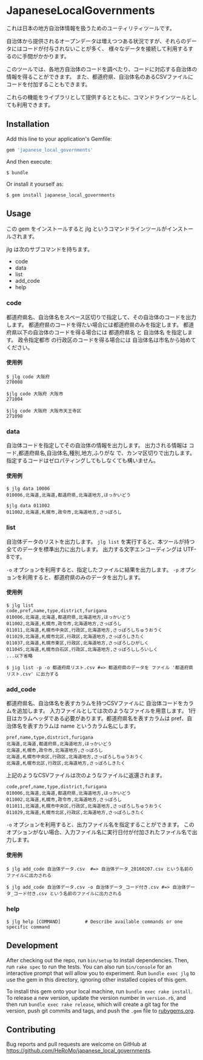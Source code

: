 # JapaneseLocalGovernments

これは日本の地方自治体情報を扱うためのユーティリティツールです。

自治体から提供されるオープンデータは増えつつある状況ですが、それらのデータにはコードが付与されないことが多く、
様々なデータを接続して利用するするのに手間がかかります。

このツールでは、各地方自治体のコードを調べたり、コードに対応する自治体の情報を得ることができます。
また、都道府県、自治体名のあるCSVファイルにコードを付加することもできます。

これらの機能をライブラリとして提供するとともに、コマンドラインツールとしても利用できます。

## Installation

Add this line to your application's Gemfile:

```ruby
gem 'japanese_local_governments'
```

And then execute:

    $ bundle

Or install it yourself as:

    $ gem install japanese_local_governments

## Usage

この gem をインストールすると jlg というコマンドラインツールがインストールされます。

jlg は次のサブコマンドを持ちます。

- code
- data
- list
- add_code
- help

### code
都道府県名、自治体名をスペース区切りで指定して、その自治体のコードを出力します。
都道府県のコードを得たい場合には都道府県のみを指定します。
都道府県以下の自治体のコードを得る場合には 都道府県名 と 自治体名 を指定します。
政令指定都市 の行政区のコードを得る場合には 自治体名は市名から始めてください。

#### 使用例
    $ jlg code 大阪府
    270008
    
    $jlg code 大阪府 大阪市
    271004
    
    $jlg code 大阪府 大阪市天王寺区
    271098

### data
自治体コードを指定してその自治体の情報を出力します。
出力される情報は コード,都道府県名,自治体名,種別,地方,ふりがな で、カンマ区切りで出力します。
指定するコードはゼロパティングしてもしなくても構いません。

#### 使用例
    $ jlg data 10006
    010006,北海道,北海道,都道府県,北海道地方,ほっかいどう
    
    $jlg data 011002
    011002,北海道,札幌市,政令市,北海道地方,さっぽろし

### list
自治体データのリストを出力します。
`jlg list` を実行すると、本ツールが持つ全てのデータを標準出力に出力します。
出力する文字エンコーディングは UTF-8です。

`-o` オプションを利用すると、指定したファイルに結果を出力します。
`-p` オプションを利用すると、都道府県のみのデータを出力します。

#### 使用例
    $ jlg list
    code,pref,name,type,district,furigana
    010006,北海道,北海道,都道府県,北海道地方,ほっかいどう
    011002,北海道,札幌市,政令市,北海道地方,さっぽろし
    011011,北海道,札幌市中央区,行政区,北海道地方,さっぽろしちゅうおうく
    011029,北海道,札幌市北区,行政区,北海道地方,さっぽろしきたく
    011037,北海道,札幌市東区,行政区,北海道地方,さっぽろしひがしく
    011045,北海道,札幌市白石区,行政区,北海道地方,さっぽろししろいしく
    ...以下省略
    
    $ jig list -p -o 都道府県リスト.csv #=> 都道府県のデータを ファイル '都道府県リスト.csv' に出力する
    

### add_code
都道府県名、自治体名を表すカラムを持つCSVファイルに 自治体コードをカラムを追加します。
入力ファイルとしては次のようなファイルを用意します。 
1行目はカラムヘッダである必要があります。都道府県名を表すカラムは pref、自治体名を表すカラムは name というカラム名にします。

    pref,name,type,district,furigana
    北海道,北海道,都道府県,北海道地方,ほっかいどう
    北海道,札幌市,政令市,北海道地方,さっぽろし
    北海道,札幌市中央区,行政区,北海道地方,さっぽろしちゅうおうく
    北海道,札幌市北区,行政区,北海道地方,さっぽろしきたく

上記のようなCSVファイルは次のようなファイルに返還されます。

    code,pref,name,type,district,furigana
    010006,北海道,北海道,都道府県,北海道地方,ほっかいどう
    011002,北海道,札幌市,政令市,北海道地方,さっぽろし
    011011,北海道,札幌市中央区,行政区,北海道地方,さっぽろしちゅうおうく
    011029,北海道,札幌市北区,行政区,北海道地方,さっぽろしきたく

`-o` オプションを利用すると、出力ファイル名を指定することができます。
このオプションがない場合、入力ファイル名に実行日付が付加されたファイル名で出力します。
#### 使用例
    $ jlg add_code 自治体データ.csv  #=> 自治体データ_20160207.csv という名前のファイルに出力される
    
    $ jlg add_code 自治体データ.csv -o 自治体データ_コード付き.csv #=> 自治体データ_コード付き.csv という名前のファイルに出力される
  
### help
    $ jlg help [COMMAND]         # Describe available commands or one specific command
  

## Development

After checking out the repo, run `bin/setup` to install dependencies. 
Then, run `rake spec` to run the tests. 
You can also run `bin/console` for an interactive prompt that will allow you to experiment. 
Run `bundle exec jlg` to use the gem in this directory, ignoring other installed copies of this gem.

To install this gem onto your local machine, run `bundle exec rake install`. 
To release a new version, update the version number in `version.rb`, 
and then run `bundle exec rake release`, which will create a git tag for the version, 
push git commits and tags, and push the `.gem` file to [rubygems.org](https://rubygems.org).

## Contributing

Bug reports and pull requests are welcome on GitHub at https://github.com/HeRoMo/japanese_local_governments.

